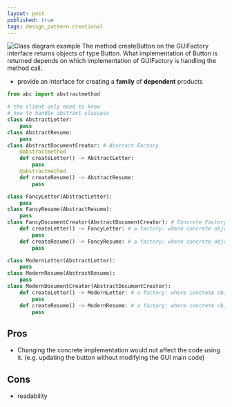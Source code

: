 ```yaml
---
layout: post
published: true
tags: design_pattern creational
---
```


![Class diagram example The method createButton on the GUIFactory interface returns objects of type Button. What implementation of Button is returned depends on which implementation of GUIFactory is handling the method call.](https://upload.wikimedia.org/wikipedia/commons/thumb/a/a7/Abstract_factory.svg/1024px-Abstract_factory.svg.png)

- provide an interface for creating a **family** of **dependent** products

```python
from abc import abstractmethod

# the client only need to know
# how to handle abstract classess
class AbstractLetter:
  	pass
class AbstractResume:
  	pass
class AbstractDocumentCreator: # Abstract Factory
    @abstractmethod
    def createLetter() -> AbstractLetter:
      	pass
    @abstractmethod
    def createResume() -> AbstractResume:
      	pass

class FancyLetter(AbstractLetter):
  	pass
class FancyResume(AbstractResume):
  	pass
class FancyDocumentCreator(AbstractDocumentCreator): # Concrete Factory
  	def createLetter() -> FancyLetter: # a factory: where concrete objects are created
      	pass
    def createResume() -> FancyResume: # a factory: where concrete objects are created
      	pass

class ModernLetter(AbstractLetter):
  	pass
class ModernResume(AbstractResume):
  	pass
class ModernDocumentCreator(AbstractDocumentCreator):
  	def createLetter() -> ModernLetter: # a factory: where concrete objects are created
      	pass
    def createResume() -> ModernResume: # a factory: where concrete objects are created
      	pass
```



## Pros

- Changing the concrete implementation would not affect the code using it. (e.g. updating the button without modifying the GUI main code)

## Cons

- readability
